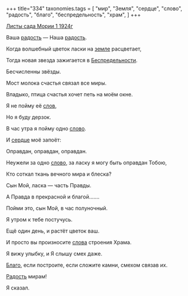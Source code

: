 +++
title="334"
taxonomies.tags = [
 "мир",
 "Земля",
 "сердце",
 "слово",
 "радость",
 "благо",
 "беспредельность",
 "храм",
]
+++

[Листы сада Мории 1 1924г](/agni/1924)

Ваша [радость](/tags/радость) — Наша [радость](/tags/радость).   

Когда волшебный цветок ласки на [земле](/tags/Земля) расцветает,   

Тогда новая звезда зажигается в [Беспредельности](/tags/беспредельность).   

Бесчисленны звёзды.   

Мост молока счастья связал все миры.   

Владыко, птица счастья хочет петь на моём окне.   

Я не пойму её [слов](/tags/[слово](/tags/слово)),   

Но я буду дерзок.   

В час утра я пойму одно [слово](/tags/слово).   

И [сердце](/tags/сердце) моё запоёт:   

Оправдан, оправдан, оправдан.   

Неужели за одно [слово](/tags/слово), за ласку я могу быть оправдан Тобою,   

Кто соткал ткань вечного мира и блеска?   

Сын Мой, ласка — часть Правды.   

А Правда в прекрасной и благой.......   

Пойми это, сын Мой, в час полуночный.   

Я утром к тебе постучусь.   

Ещё один день, и растёт цветок ваш.   

И просто вы произносите [слова](/tags/слово) строения Храма.   

Я вижу улыбку, и Я слышу смех даже.   

[Благо](/tags/благо), если построите, если сложите камни, смехом связав их.   

[Радость](/tags/радость) мирам!   

Я сказал.   

